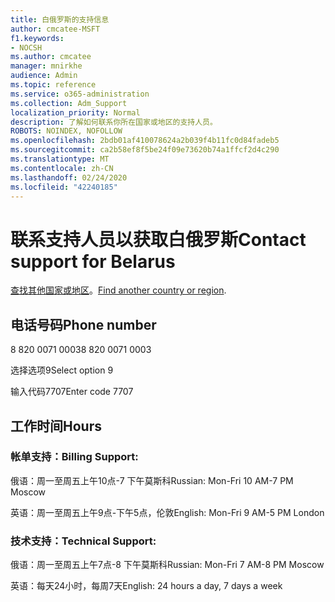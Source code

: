 ```yaml
---
title: 白俄罗斯的支持信息
author: cmcatee-MSFT
f1.keywords:
- NOCSH
ms.author: cmcatee
manager: mnirkhe
audience: Admin
ms.topic: reference
ms.service: o365-administration
ms.collection: Adm_Support
localization_priority: Normal
description: 了解如何联系你所在国家或地区的支持人员。
ROBOTS: NOINDEX, NOFOLLOW
ms.openlocfilehash: 2bdb01af410078624a2b039f4b11fc0d84fadeb5
ms.sourcegitcommit: ca2b58ef8f5be24f09e73620b74a1ffcf2d4c290
ms.translationtype: MT
ms.contentlocale: zh-CN
ms.lasthandoff: 02/24/2020
ms.locfileid: "42240185"
---
```

# <a name="contact-support-for-belarus"></a><span data-ttu-id="9bbe0-103">联系支持人员以获取白俄罗斯</span><span class="sxs-lookup"><span data-stu-id="9bbe0-103">Contact support for Belarus</span></span>

<span data-ttu-id="9bbe0-104">[查找其他国家或地区](../contact-support-for-business-products.md)。</span><span class="sxs-lookup"><span data-stu-id="9bbe0-104">[Find another country or region](../contact-support-for-business-products.md).</span></span>

## <a name="phone-number"></a><span data-ttu-id="9bbe0-105">电话号码</span><span class="sxs-lookup"><span data-stu-id="9bbe0-105">Phone number</span></span>
<span data-ttu-id="9bbe0-106">8 820 0071 0003</span><span class="sxs-lookup"><span data-stu-id="9bbe0-106">8 820 0071 0003</span></span>

<span data-ttu-id="9bbe0-107">选择选项9</span><span class="sxs-lookup"><span data-stu-id="9bbe0-107">Select option 9</span></span>

<span data-ttu-id="9bbe0-108">输入代码7707</span><span class="sxs-lookup"><span data-stu-id="9bbe0-108">Enter code 7707</span></span>

## <a name="hours"></a><span data-ttu-id="9bbe0-109">工作时间</span><span class="sxs-lookup"><span data-stu-id="9bbe0-109">Hours</span></span>
### <a name="billing-support"></a><span data-ttu-id="9bbe0-110">帐单支持：</span><span class="sxs-lookup"><span data-stu-id="9bbe0-110">Billing Support:</span></span>

<span data-ttu-id="9bbe0-111">俄语：周一至周五上午10点-7 下午莫斯科</span><span class="sxs-lookup"><span data-stu-id="9bbe0-111">Russian: Mon-Fri 10 AM-7 PM Moscow</span></span>

<span data-ttu-id="9bbe0-112">英语：周一至周五上午9点-下午5点，伦敦</span><span class="sxs-lookup"><span data-stu-id="9bbe0-112">English: Mon-Fri 9 AM-5 PM London</span></span>

### <a name="technical-support"></a><span data-ttu-id="9bbe0-113">技术支持：</span><span class="sxs-lookup"><span data-stu-id="9bbe0-113">Technical Support:</span></span>

<span data-ttu-id="9bbe0-114">俄语：周一至周五上午7点-8 下午莫斯科</span><span class="sxs-lookup"><span data-stu-id="9bbe0-114">Russian: Mon-Fri 7 AM-8 PM Moscow</span></span>

<span data-ttu-id="9bbe0-115">英语：每天24小时，每周7天</span><span class="sxs-lookup"><span data-stu-id="9bbe0-115">English: 24 hours a day, 7 days a week</span></span>